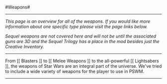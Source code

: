 #Weapons#

****

*This page is an overview for all of the weapons.  If you would like more information about one specific type please visit the page links below.*

*Sequel weapons are not covered here and will not be until the associated guns are 3D and the Sequel Trilogy has a place in the mod besides just the Creative Inventory.*

****

From [[ Blasters ]] to [[ Melee Weapons ]] to the all-powerful [[ Lightsabers ]], the weapons of Star Wars are an integral part of the universe.  We've tried to include a wide variety of weapons for the player to use in PSWM.

****